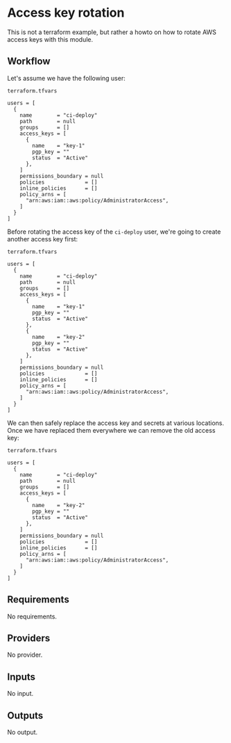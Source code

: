 # Access key rotation

This is not a terraform example, but rather a howto on how to rotate AWS access keys with this module.


## Workflow

Let's assume we have the following user:

`terraform.tfvars`
```hcl
users = [
  {
    name        = "ci-deploy"
    path        = null
    groups      = []
    access_keys = [
      {
        name    = "key-1"
        pgp_key = ""
        status  = "Active"
      },
    ]
    permissions_boundary = null
    policies             = []
    inline_policies      = []
    policy_arns = [
      "arn:aws:iam::aws:policy/AdministratorAccess",
    ]
  }
]
```

Before rotating the access key of the `ci-deploy` user, we're going to create another access key first:

`terraform.tfvars`
```hcl
users = [
  {
    name        = "ci-deploy"
    path        = null
    groups      = []
    access_keys = [
      {
        name    = "key-1"
        pgp_key = ""
        status  = "Active"
      },
      {
        name    = "key-2"
        pgp_key = ""
        status  = "Active"
      },
    ]
    permissions_boundary = null
    policies             = []
    inline_policies      = []
    policy_arns = [
      "arn:aws:iam::aws:policy/AdministratorAccess",
    ]
  }
]
```
We can then safely replace the access key and secrets at various locations. Once we have replaced them everywhere we can remove the old access key:

`terraform.tfvars`
```hcl
users = [
  {
    name        = "ci-deploy"
    path        = null
    groups      = []
    access_keys = [
      {
        name    = "key-2"
        pgp_key = ""
        status  = "Active"
      },
    ]
    permissions_boundary = null
    policies             = []
    inline_policies      = []
    policy_arns = [
      "arn:aws:iam::aws:policy/AdministratorAccess",
    ]
  }
]
```
<!-- BEGINNING OF PRE-COMMIT-TERRAFORM DOCS HOOK -->
## Requirements

No requirements.

## Providers

No provider.

## Inputs

No input.

## Outputs

No output.

<!-- END OF PRE-COMMIT-TERRAFORM DOCS HOOK -->
